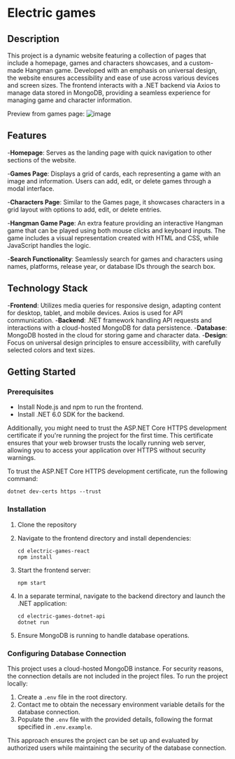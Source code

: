 # Electric games

## Description

This project is a dynamic website featuring a collection of pages that include a homepage, games and characters showcases, and a custom-made Hangman game. Developed with an emphasis on universal design, the website ensures accessibility and ease of use across various devices and screen sizes. The frontend interacts with a .NET backend via Axios to manage data stored in MongoDB, providing a seamless experience for managing game and character information.

Preview from games page:
![image](https://github.com/AugustElvevold/electric_games_react/assets/89490288/c95cc8af-9296-4be4-9d26-6cc5dea6f175)

## Features

-**Homepage**: Serves as the landing page with quick navigation to other sections of the website.

-**Games Page**: Displays a grid of cards, each representing a game with an image and information. Users can add, edit, or delete games through a modal interface.

-**Characters Page**: Similar to the Games page, it showcases characters in a grid layout with options to add, edit, or delete entries.

-**Hangman Game Page**: An extra feature providing an interactive Hangman game that can be played using both mouse clicks and keyboard inputs. The game includes a visual representation created with HTML and CSS, while JavaScript handles the logic.

-**Search Functionality**: Seamlessly search for games and characters using names, platforms, release year, or database IDs through the search box.

## Technology Stack

-**Frontend**: Utilizes media queries for responsive design, adapting content for desktop, tablet, and mobile devices. Axios is used for API communication.
-**Backend**: .NET framework handling API requests and interactions with a cloud-hosted MongoDB for data persistence.
-**Database**: MongoDB hosted in the cloud for storing game and character data.
-**Design**: Focus on universal design principles to ensure accessibility, with carefully selected colors and text sizes.

## Getting Started

### Prerequisites

- Install Node.js and npm to run the frontend.
- Install .NET 6.0 SDK for the backend.

Additionally, you might need to trust the ASP.NET Core HTTPS development certificate if you're running the project for the first time. This certificate ensures that your web browser trusts the locally running web server, allowing you to access your application over HTTPS without security warnings.

To trust the ASP.NET Core HTTPS development certificate, run the following command:

```
dotnet dev-certs https --trust
```

### Installation

1. Clone the repository
2. Navigate to the frontend directory and install dependencies:

   ```
   cd electric-games-react
   npm install
   ```
3. Start the frontend server:

   ```
   npm start
   ```
4. In a separate terminal, navigate to the backend directory and launch the .NET application:

   ```
   cd electric-games-dotnet-api
   dotnet run
   ```
5. Ensure MongoDB is running to handle database operations.

### Configuring Database Connection

This project uses a cloud-hosted MongoDB instance. For security reasons, the connection details are not included in the project files. To run the project locally:

1. Create a `.env` file in the root directory.
2. Contact me to obtain the necessary environment variable details for the database connection.
3. Populate the `.env` file with the provided details, following the format specified in `.env.example`.

This approach ensures the project can be set up and evaluated by authorized users while maintaining the security of the database connection.
